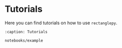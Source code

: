 # Tutorials

Here you can find tutorials on how to use `rectanglepy`.

```{toctree}
:caption: Tutorials

notebooks/example
```

```

```
